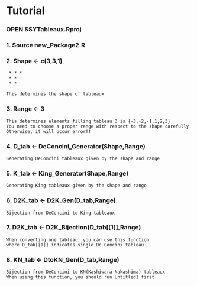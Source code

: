 # Tutorial

### OPEN SSYTableaux.Rproj

### 1. Source new_Package2.R

### 2. Shape <- c(3,3,1) 
     * * *
     * *
     * *
     
    This determines the shape of tableaux

### 3. Range <- 3 
    This determines elements filling tableau 3 is {-3,-2,-1,1,2,3}
    You need to choose a proper range with respect to the shape carefully. Otherwise, it will occur error!!

### 4. D_tab <- DeConcini_Generator(Shape,Range) 
    Generating DeConcini tableaux given by the shape and range

### 5. K_tab <- King_Generator(Shape,Range) 
    Generating King tableaux given by the shape and range

### 6. D2K_tab <- D2K_Gen(D_tab,Range)
    Bijection from DeConcini to King tableaux

 
### 7. D2K_tab <- D2K_Bijection(D_tab[[1]],Range) 
    When converting one tableau, you can use this function
    where D_tab[[1]] indicates single De Concini tableau
    
### 8. KN_tab <- DtoKN_Gen(D_tab,Range)
    Bijection from DeConcini to KN(Kashiwara-Nakashima) tableaux
    When using this function, you should run Untitled1 first
